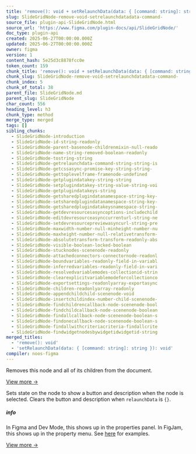 ```yaml
---
title: 'remove(): void + setRelaunchData(data: { [command: string]: string }): void'
slug: SlideGridNode-remove-void-setrelaunchdatadata-command-
source_file: plugin-api-SlideGridNode.html
source_url: 'https://www.figma.com/plugin-docs/api/SlideGridNode/'
doc_type: plugin-api
created: 2025-06-27T00:00:00.000Z
updated: 2025-06-27T00:00:00.000Z
owner: figma
version: 1
content_hash: 5e25d3c8878fcc0e
token_count: 159
chunk_title: 'remove(): void + setRelaunchData(data: { [command: string]: string }): void'
chunk_slug: SlideGridNode-remove-void-setrelaunchdatadata-command-
chunk_index: 5
chunk_of_total: 38
parent_file: SlideGridNode.md
parent_slug: SlideGridNode
char_count: 556
heading_level: h3
chunk_type: method
merge_type: merged
tags: []
sibling_chunks:
  - SlideGridNode-introduction
  - SlideGridNode-id-string-readonly
  - SlideGridNode-parent-basenode-childrenmixin-null-reado
  - SlideGridNode-name-string-removed-boolean-readonly
  - SlideGridNode-tostring-string
  - SlideGridNode-getrelaunchdata-command-string-string-is
  - SlideGridNode-getcssasync-promise-key-string-string-
  - SlideGridNode-gettoplevelframe-framenode-undefined
  - SlideGridNode-getplugindatakey-string-string
  - SlideGridNode-setplugindatakey-string-value-string-voi
  - SlideGridNode-getplugindatakeys-string
  - SlideGridNode-getsharedplugindatanamespace-string-key-
  - SlideGridNode-setsharedplugindatanamespace-string-key-
  - SlideGridNode-getsharedplugindatakeysnamespace-string-
  - SlideGridNode-getdevresourcesasyncoptions-includechild
  - SlideGridNode-editdevresourceasynccurrenturl-string-ne
  - SlideGridNode-setdevresourcepreviewasyncurl-string-pre
  - SlideGridNode-maxwidth-number-null-minheight-number-nu
  - SlideGridNode-maxheight-number-null-relativetransform-
  - SlideGridNode-absolutetransform-transform-readonly-abs
  - SlideGridNode-visible-boolean-locked-boolean
  - SlideGridNode-stucknodes-scenenode-readonly
  - SlideGridNode-attachedconnectors-connectornode-readonl
  - SlideGridNode-boundvariables-readonly-field-in-variabl
  - SlideGridNode-inferredvariables-readonly-field-in-vari
  - SlideGridNode-resolvedvariablemodes-collectionid-strin
  - SlideGridNode-clearexplicitvariablemodeforcollectionco
  - SlideGridNode-exportsettings-readonlyarray-exportasync
  - SlideGridNode-children-readonlyarray-readonly
  - SlideGridNode-appendchildchild-scenenode-void
  - SlideGridNode-insertchildindex-number-child-scenenode-
  - SlideGridNode-findchildrencallback-node-scenenode-bool
  - SlideGridNode-findchildcallback-node-scenenode-boolean
  - SlideGridNode-findallcallback-node-scenenode-boolean-s
  - SlideGridNode-findonecallback-node-scenenode-boolean-s
  - SlideGridNode-findallwithcriteriacriteria-findallcrite
  - SlideGridNode-findwidgetnodesbywidgetidwidgetid-string
merged_titles:
  - 'remove(): void'
  - 'setRelaunchData(data: { [command: string]: string }): void'
compiler: noos-figma
---
```


Removes this node and all of its children from the document.

[View more →](/plugin-docs/api/properties/nodes-remove/)

Sets state on the node to show a button and description when the node is selected. Clears the button and description when `relaunchData` is `{}`.

##### info

In Figma and Dev Mode, this shows up in the properties panel. In FigJam, this shows up in the property menu. See [here](/plugin-docs/api/properties/nodes-setrelaunchdata/#example-figma-design-ui)
 for examples.

[View more →](/plugin-docs/api/properties/nodes-setrelaunchdata/)
